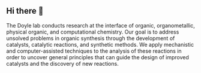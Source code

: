 ## Hi there 👋

The Doyle lab conducts research at the interface of organic, organometallic, physical organic, and computational chemistry. Our goal is to address unsolved problems in organic synthesis through the development of catalysts, catalytic reactions, and synthetic methods. We apply mechanistic and computer-assisted techniques to the analysis of these reactions in order to uncover general principles that can guide the design of improved catalysts and the discovery of new reactions.

<!--

**Here are some ideas to get you started:**

🙋‍♀️ A short introduction - what is your organization all about?
🌈 Contribution guidelines - how can the community get involved?
👩‍💻 Useful resources - where can the community find your docs? Is there anything else the community should know?
🍿 Fun facts - what does your team eat for breakfast?
🧙 Remember, you can do mighty things with the power of [Markdown](https://guides.github.com/features/mastering-markdown/)
-->
